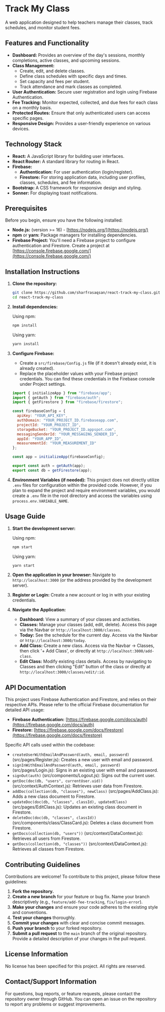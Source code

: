 # Track My Class

A web application designed to help teachers manage their classes, track schedules, and monitor student fees.

## Features and Functionality

-   **Dashboard:** Provides an overview of the day's sessions, monthly completions, active classes, and upcoming sessions.
-   **Class Management:**
    -   Create, edit, and delete classes.
    -   Define class schedules with specific days and times.
    -   Set capacity and fees per student.
    -   Track attendance and mark classes as completed.
-   **User Authentication:** Secure user registration and login using Firebase Authentication.
-   **Fee Tracking:** Monitor expected, collected, and due fees for each class on a monthly basis.
-   **Protected Routes:** Ensure that only authenticated users can access specific pages.
-   **Responsive Design:** Provides a user-friendly experience on various devices.

## Technology Stack

-   **React:** A JavaScript library for building user interfaces.
-   **React Router:** A standard library for routing in React.
-   **Firebase:**
    -   **Authentication:** For user authentication (login/register).
    -   **Firestore:** For storing application data, including user profiles, classes, schedules, and fee information.
-   **Bootstrap:** A CSS framework for responsive design and styling.
-   **Sonner:** For displaying toast notifications.

## Prerequisites

Before you begin, ensure you have the following installed:

-   **Node.js:** (version >= 16)  - [https://nodejs.org/](https://nodejs.org/)
-   **npm** or **yarn:** Package managers for installing dependencies.
-   **Firebase Project:** You'll need a Firebase project to configure authentication and Firestore.  Create a project at [https://console.firebase.google.com/](https://console.firebase.google.com/)

## Installation Instructions

1.  **Clone the repository:**

    ```bash
    git clone https://github.com/sharfrasaqsan/react-track-my-class.git
    cd react-track-my-class
    ```

2.  **Install dependencies:**

    Using npm:

    ```bash
    npm install
    ```

    Using yarn:

    ```bash
    yarn install
    ```

3.  **Configure Firebase:**

    -   Create a `src/firebase/Config.js` file (if it doesn't already exist, it is already created).
    -   Replace the placeholder values with your Firebase project credentials.  You can find these credentials in the Firebase console under Project settings.
    ```javascript
    import { initializeApp } from "firebase/app";
    import { getAuth } from "firebase/auth";
    import { getFirestore } from "firebase/firestore";

    const firebaseConfig = {
      apiKey: "YOUR_API_KEY",
      authDomain: "YOUR_PROJECT_ID.firebaseapp.com",
      projectId: "YOUR_PROJECT_ID",
      storageBucket: "YOUR_PROJECT_ID.appspot.com",
      messagingSenderId: "YOUR_MESSAGING_SENDER_ID",
      appId: "YOUR_APP_ID",
      measurementId: "YOUR_MEASUREMENT_ID"
    };

    const app = initializeApp(firebaseConfig);

    export const auth = getAuth(app);
    export const db = getFirestore(app);
    ```

4.  **Environment Variables (if needed):**  This project does not directly utilize `.env` files for configuration within the provided code. However, if you plan to expand the project and require environment variables, you would create a `.env` file in the root directory and access the variables using `process.env.VARIABLE_NAME`.

## Usage Guide

1.  **Start the development server:**

    Using npm:

    ```bash
    npm start
    ```

    Using yarn:

    ```bash
    yarn start
    ```

2.  **Open the application in your browser:** Navigate to `http://localhost:3000` (or the address provided by the development server).

3.  **Register or Login:** Create a new account or log in with your existing credentials.

4.  **Navigate the Application:**

    -   **Dashboard:** View a summary of your classes and activities.
    -   **Classes:** Manage your classes (add, edit, delete).  Access this page via the Navbar or `http://localhost:3000/classes`.
    -   **Today:** See the schedule for the current day. Access via the Navbar or `http://localhost:3000/today`.
    -   **Add Class:** Create a new class. Access via the Navbar -> Classes, then click '+ Add Class', or directly at `http://localhost:3000/add-class`.
    -   **Edit Class:**  Modify existing class details. Access by navigating to Classes and then clicking "Edit" button of the class or directly at `http://localhost:3000/classes/edit/:id`.

## API Documentation

This project uses Firebase Authentication and Firestore, and relies on their respective APIs. Please refer to the official Firebase documentation for detailed API usage:

-   **Firebase Authentication:** [https://firebase.google.com/docs/auth](https://firebase.google.com/docs/auth)
-   **Firestore:** [https://firebase.google.com/docs/firestore](https://firebase.google.com/docs/firestore)

Specific API calls used within the codebase:

-   `createUserWithEmailAndPassword(auth, email, password)` (src/pages/Register.js): Creates a new user with email and password.
-   `signInWithEmailAndPassword(auth, email, password)` (src/pages/Login.js): Signs in an existing user with email and password.
-   `signOut(auth)` (src/components/Logout.js): Signs out the current user.
-   `getDoc(doc(db, "users", currentUser.uid))` (src/context/AuthContext.js): Retrieves user data from Firestore.
-   `addDoc(collection(db, "classes"), newClass)` (src/pages/AddClass.js): Adds a new class document to Firestore.
-   `updateDoc(doc(db, "classes", classId), updatedClass)` (src/pages/EditClass.js): Updates an existing class document in Firestore.
-   `deleteDoc(doc(db, "classes", classId))` (src/components/class/ClassCard.js): Deletes a class document from Firestore.
-   `getDocs(collection(db, "users"))` (src/context/DataContext.js): Retrieves all users from Firestore.
-   `getDocs(collection(db, "classes"))` (src/context/DataContext.js): Retrieves all classes from Firestore.

## Contributing Guidelines

Contributions are welcome! To contribute to this project, please follow these guidelines:

1.  **Fork the repository.**
2.  **Create a new branch** for your feature or bug fix.  Name your branch descriptively (e.g., `feature/add-fee-tracking`, `fix/login-error`).
3.  **Make your changes** and ensure your code adheres to the existing style and conventions.
4.  **Test your changes** thoroughly.
5.  **Commit your changes** with clear and concise commit messages.
6.  **Push your branch** to your forked repository.
7.  **Submit a pull request** to the `main` branch of the original repository.  Provide a detailed description of your changes in the pull request.

## License Information

No license has been specified for this project. All rights are reserved.

## Contact/Support Information

For questions, bug reports, or feature requests, please contact the repository owner through GitHub.  You can open an issue on the repository to report any problems or suggest improvements.